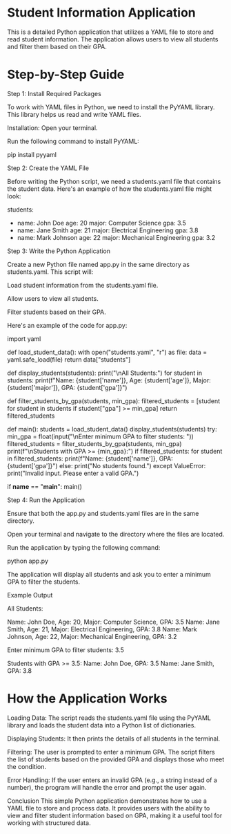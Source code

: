 # Student Information Application

This is a detailed Python application that utilizes a YAML file to store and read student information. The application allows users to view all students and filter them based on their GPA.

# Step-by-Step Guide

Step 1: Install Required Packages

To work with YAML files in Python, we need to install the PyYAML library. This library helps us read and write YAML files.

Installation:
Open your terminal.

Run the following command to install PyYAML:

pip install pyyaml

Step 2: Create the YAML File

Before writing the Python script, we need a students.yaml file that contains the student data. Here's an example of how the students.yaml file might look:

students:
  - name: John Doe
    age: 20
    major: Computer Science
    gpa: 3.5
  - name: Jane Smith
    age: 21
    major: Electrical Engineering
    gpa: 3.8
  - name: Mark Johnson
    age: 22
    major: Mechanical Engineering
    gpa: 3.2
    
Step 3: Write the Python Application

Create a new Python file named app.py in the same directory as students.yaml. This script will:

Load student information from the students.yaml file.

Allow users to view all students.

Filter students based on their GPA.

Here's an example of the code for app.py:

import yaml

def load_student_data():
    with open("students.yaml", "r") as file:
        data = yaml.safe_load(file)
    return data["students"]

def display_students(students):
    print("\nAll Students:")
    for student in students:
        print(f"Name: {student['name']}, Age: {student['age']}, Major: {student['major']}, GPA: {student['gpa']}")

def filter_students_by_gpa(students, min_gpa):
    filtered_students = [student for student in students if student["gpa"] >= min_gpa]
    return filtered_students

def main():
    students = load_student_data()
    display_students(students)
    try:
        min_gpa = float(input("\nEnter minimum GPA to filter students: "))
        filtered_students = filter_students_by_gpa(students, min_gpa)
        print(f"\nStudents with GPA >= {min_gpa}:")
        if filtered_students:
            for student in filtered_students:
                print(f"Name: {student['name']}, GPA: {student['gpa']}")
        else:
            print("No students found.")
    except ValueError:
        print("Invalid input. Please enter a valid GPA.")

if __name__ == "__main__":
    main()
    
Step 4: Run the Application

Ensure that both the app.py and students.yaml files are in the same directory.

Open your terminal and navigate to the directory where the files are located.

Run the application by typing the following command:

python app.py

The application will display all students and ask you to enter a minimum GPA to filter the students.

Example Output

All Students:

Name: John Doe, Age: 20, Major: Computer Science, GPA: 3.5
Name: Jane Smith, Age: 21, Major: Electrical Engineering, GPA: 3.8
Name: Mark Johnson, Age: 22, Major: Mechanical Engineering, GPA: 3.2

Enter minimum GPA to filter students: 3.5

Students with GPA >= 3.5:
Name: John Doe, GPA: 3.5
Name: Jane Smith, GPA: 3.8

# How the Application Works

Loading Data: The script reads the students.yaml file using the PyYAML library and loads the student data into a Python list of dictionaries.

Displaying Students: It then prints the details of all students in the terminal.

Filtering: The user is prompted to enter a minimum GPA. The script filters the list of students based on the provided GPA and displays those who meet the condition.

Error Handling: If the user enters an invalid GPA (e.g., a string instead of a number), the program will handle the error and prompt the user again.

Conclusion
This simple Python application demonstrates how to use a YAML file to store and process data. It provides users with the ability to view and filter student information based on GPA, making it a useful tool for working with structured data.

